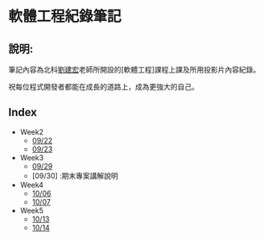 軟體工程紀錄筆記
===

說明:
---
筆記內容為北科[劉建宏](https://myweb.ntut.edu.tw/~cliu/)老師所開設的[軟體工程]課程上課及所用投影片內容紀錄。



祝每位程式開發者都能在成長的道路上，成為更強大的自己。



Index
---
- Week2
    - [09/22](https://hackmd.io/d-bBFo0ZTKa4_1CA_7IbzQ)
    - [09/23](https://hackmd.io/@9FGrmdI-RvmKvb57t0cQNg/H1SotHgUv)
- Week3
    - [09/29](https://hackmd.io/@9FGrmdI-RvmKvb57t0cQNg/ByiHepxLv)
    - [09/30] :期末專案講解說明
- Week4
    - [10/06]()
    - [10/07]()
- Week5
    - [10/13]()
    - [10/14]()
    
